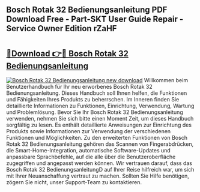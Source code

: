 ## Bosch Rotak 32 Bedienungsanleitung PDF Download Free - Part-SKT User Guide Repair - Service Owner Edition rZaHF

# <h2><a href="http://df0q9r.blite.top/?on=Bosch+Rotak+32+Bedienungsanleitung">🔗Download 👉🔴 Bosch Rotak 32 Bedienungsanleitung</a></h2>

[![Bosch Rotak 32 Bedienungsanleitung new download](https://i.imgur.com/lujVjoI.png)](http://df0q9r.blite.top/?on=Bosch+Rotak+32+Bedienungsanleitung)
Willkommen beim Benutzerhandbuch für Ihr neu erworbenes Bosch Rotak 32 Bedienungsanleitung. Dieses Handbuch soll Ihnen helfen, die Funktionen und Fähigkeiten Ihres Produkts zu beherrschen. Im Inneren finden Sie detaillierte Informationen zu Funktionen, Einrichtung, Verwendung, Wartung und Problemlösung. Bevor Sie Ihr Bosch Rotak 32 Bedienungsanleitung verwenden, nehmen Sie sich bitte einen Moment Zeit, um dieses Handbuch sorgfältig zu lesen. Es enthält detaillierte Anweisungen zur Einrichtung des Produkts sowie Informationen zur Verwendung der verschiedenen Funktionen und Möglichkeiten. Zu den erweiterten Funktionen von Bosch Rotak 32 Bedienungsanleitung gehören das Scannen von Fingerabdrücken, die Smart-Home-Integration, automatische Software-Updates und anpassbare Sprachbefehle, auf die alle über die Benutzeroberfläche zugegriffen und angepasst werden können. Wir vertrauen darauf, dass das Bosch Rotak 32 BedienungsanleitungD auf Ihrer Reise hilfreich war, um sich mit Ihrer Neuanschaffung vertraut zu machen. Sollten Sie Hilfe benötigen, zögern Sie nicht, unser Support-Team zu kontaktieren.
